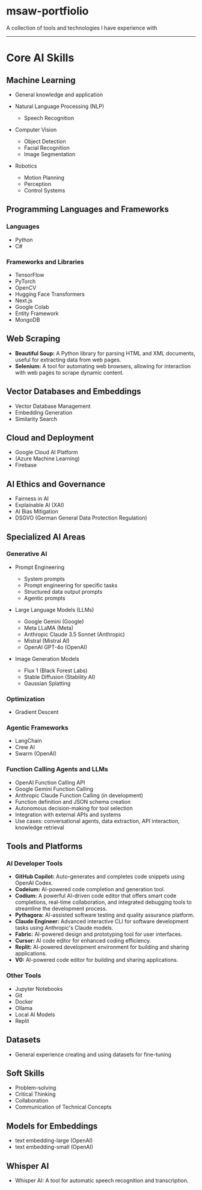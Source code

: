 # msaw-portfiolio

A collection of tools and technologies I have experience with

---

# Core AI Skills

## Machine Learning

- General knowledge and application
- Natural Language Processing (NLP)

   - Speech Recognition

- Computer Vision

   - Object Detection
   - Facial Recognition
   - Image Segmentation

- Robotics

   - Motion Planning
   - Perception
   - Control Systems

## Programming Languages and Frameworks

### Languages

- Python
- C#

### Frameworks and Libraries

- TensorFlow
- PyTorch
- OpenCV
- Hugging Face Transformers
- Next.js
- Google Colab
- Entity Framework
- MongoDB

## Web Scraping

- **Beautiful Soup:** A Python library for parsing HTML and XML documents, useful for extracting data from web pages.
- **Selenium:** A tool for automating web browsers, allowing for interaction with web pages to scrape dynamic content.

## Vector Databases and Embeddings

- Vector Database Management
- Embedding Generation
- Similarity Search

## Cloud and Deployment

- Google Cloud AI Platform
- (Azure Machine Learning)
- Firebase

## AI Ethics and Governance

- Fairness in AI
- Explainable AI (XAI)
- AI Bias Mitigation
- DSGVO (German General Data Protection Regulation)

## Specialized AI Areas

### Generative AI

- Prompt Engineering

   - System prompts
   - Prompt engineering for specific tasks
   - Structured data output prompts
   - Agentic prompts

- Large Language Models (LLMs)

   - Google Gemini (Google)
   - Meta LLaMA (Meta)
   - Anthropic Claude 3.5 Sonnet (Anthropic)
   - Mistral (Mistral AI)
   - OpenAI GPT-4o (OpenAI)

- Image Generation Models

   - Flux 1 (Black Forest Labs)
   - Stable Diffusion (Stability AI)
   - Gaussian Splatting

### Optimization

- Gradient Descent

### Agentic Frameworks

- LangChain
- Crew AI
- Swarm (OpenAI)

### Function Calling Agents and LLMs

- OpenAI Function Calling API
- Google Gemini Function Calling
- Anthropic Claude Function Calling (in development)
- Function definition and JSON schema creation
- Autonomous decision-making for tool selection
- Integration with external APIs and systems
- Use cases: conversational agents, data extraction, API interaction, knowledge retrieval

## Tools and Platforms

### AI Developer Tools

- **GitHub Copilot:** Auto-generates and completes code snippets using OpenAI Codex.
- **Codeium:** AI-powered code completion and generation tool.
- **Codium:** A powerful AI-driven code editor that offers smart code completions, real-time collaboration, and integrated debugging tools to streamline the development process.
- **Pythagora:** AI-assisted software testing and quality assurance platform.
- **Claude Engineer:** Advanced interactive CLI for software development tasks using Anthropic's Claude models.
- **Fabric:** AI-powered design and prototyping tool for user interfaces.
- **Cursor:** AI code editor for enhanced coding efficiency.
- **Replit:** AI-powered development environment for building and sharing applications.
- **V0:** AI-powered code editor for building and sharing applications.

### Other Tools

- Jupyter Notebooks
- Git
- Docker
- Ollama
- Local AI Models
- Replit

## Datasets

- General experience creating and using datasets for fine-tuning

## Soft Skills

- Problem-solving
- Critical Thinking
- Collaboration
- Communication of Technical Concepts

## Models for Embeddings

- text embedding-large (OpenAI)
- text embedding-small (OpenAI)

## Whisper AI

- Whisper AI: A tool for automatic speech recognition and transcription.
